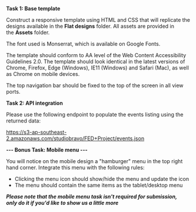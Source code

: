 **Task 1: Base template**

Construct a responsive template using HTML and CSS that will replicate the designs available in the **Flat designs** folder. All assets are provided in the **Assets** folder.

The font used is Monserrat, which is available on Google Fonts.

The template should conform to AA level of the Web Content Accessibility Guidelines 2.0. The template should look identical in the latest versions of Chrome, Firefox, Edge (Windows), IE11 (Windows) and Safari (Mac), as well as Chrome on mobile devices.

The top navigation bar should be fixed to the top of the screen in all view ports.

**Task 2: API integration**

Please use the following endpoint to populate the events listing using the returned data:

https://s3-ap-southeast-2.amazonaws.com/studiobravo/FED+Project/events.json

**--- Bonus Task: Mobile menu ---**

You will notice on the mobile design a "hamburger" menu in the top right hand corner. Integrate this menu with the following rules:

-   Clicking the menu icon should show/hide the menu and update the icon
-   The menu should contain the same items as the tablet/desktop menu

***Please note that the mobile menu task isn't required for submission, only do it if you'd like to show us a little more***